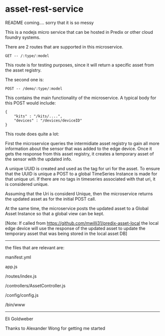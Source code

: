 asset-rest-service
=======================

README coming.... sorry that it is so messy

This is a nodejs micro service that can be hosted in Predix or other cloud foundry systems.

There are 2 routes that are supported in this microservice.

	GET -- /:type/:model 

This route is for testing purposes, since it will return a specific asset from the asset registry.

The second one is:
	
	POST -- /demo/:type/:model

This contains the main functionality of the microservice. 
A typical body for this POST would include:

	{	
		"kits" : "/kits/....",
		"devices" : "/devices/deviceID"
	}

This route does quite a lot:

First the microservice queries the intermidiate asset registry to gain all more information about the sensor that was added to the edge device.
Once it gets the response from this asset registry, it creates a temporary asset of the sensor with the updated info.  

A unique UUID is created and used as the tag for uri for the asset. To ensure that the UUID is unique a POST to a global TimeSeries Instance is made for that unique uri.  If there are no tags in timeseries associated with that uri, it is considered unique. 

Assuming that the Uri is considerd Unique, then the microservice returns the updated asset as for the initial POST call.

At the same time, the microservice posts the updated asset to a Global Asset Instance so that a global view can be kept.


[Note: If called from https://github.com/mwilli31/predix-asset-local the local edge device will use the response of the updated asset to update the temporary asset that was being stored in the local asset DB]

-----------------------------------------

the files that are relevant are:

  manifest.yml

  app.js

  /routes/index.js

  /controllers/AssetController.js

  /config/config.js
  
  /bin/www

-----------------------------------------
Eli Goldweber

Thanks to Alexander Wong for getting me started
